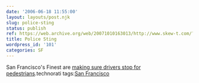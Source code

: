 ```yaml
---
date: '2006-06-18 11:55:00'
layout: layouts/post.njk
slug: police-sting
status: publish
ref: https://web.archive.org/web/20071010163013/http://www.skew-t.com/?id=20060510191903
title: Police Sting
wordpress_id: '101'
categories: SF
---
```


San Francisco's Finest are [making sure drivers stop for pedestrians](https://web.archive.org/web/20071010163013/http://www.skew-t.com/?id=20060510191903).technorati tags:[San Francisco](http://technorati.com/tag/San%20Francisco)
